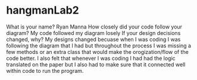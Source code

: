 # hangmanLab2


What is your name? Ryan Manna
How closely did your code follow your diagram? My code followed my diagram losely
If your design decisions changed, why? My designs changed becuase when I was coding I was following the diagram that I had but throughout the process I was missing a few methods or an extra class that would make the orogization/flow of the code better. I also felt that whenever I was coding I had had the logic translated on the paper but I also had to make sure that it connected well within code to run the program.
